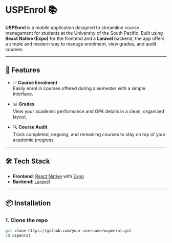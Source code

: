 # USPEnrol 📚

**USPEnrol** is a mobile application designed to streamline course management for students at the University of the South Pacific. Built using **React Native (Expo)** for the frontend and a **Laravel** backend, the app offers a simple and modern way to manage enrolment, view grades, and audit courses.

---

## 🚀 Features

- ✅ **Course Enrolment**  
  Easily enrol in courses offered during a semester with a simple interface.

- 📊 **Grades**  
  View your academic performance and GPA details in a clean, organized layout.

- 🔍 **Course Audit**  
  Track completed, ongoing, and remaining courses to stay on top of your academic progress.

---

## 🛠️ Tech Stack

- **Frontend**: [React Native](https://reactnative.dev/) with [Expo](https://expo.dev/)
- **Backend**: [Laravel](https://laravel.com/)

---

## 📦 Installation

### 1. Clone the repo

```bash
git clone https://github.com/your-username/uspenrol.git
cd uspenrol
